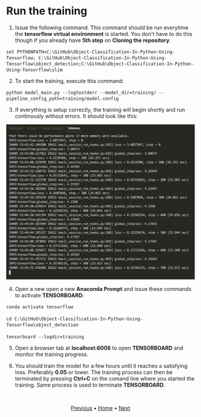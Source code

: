 # Run the training

1. Issue the following command. This command should be run everytime the **tensorflow virtual environment** is started. You don't have to do this though if you already have **5th step** on **Cloning the repository**.
```
set PYTHONPATH=C:\GitHub\Object-Classification-In-Python-Using-Tensorflow; C:\GitHub\Object-Classification-In-Python-Using-Tensorflow\object_detection;C:\GitHub\Object-Classification-In-Python-Using-Tensorflow\slim
```

2. To start the training, execute this command:
```
python model_main.py --logtostderr --model_dir=training/ --pipeline_config_path=training/model.config
```

3. If everything is setup correctly, the training will begin shortly and run continously without errors. It should look like this:

<p align="center">
  <img src="images\terminal-training.png">
</p>

4. Open a new open a new **Anaconda Prompt** and issue these commands to activate **TENSORBOARD**:
```
conda activate tensorflow

cd C:\GitHub\Object-Classification-In-Python-Using-Tensorflow\object_detection

tensorboard --logdir=training
```

5. Open a browser tab at **localhost:6006** to open **TENSORBOARD** and monitor the training progress.

6. You should train the model for a few hours until it reaches a satisfying loss. Preferably **0.05** or lower. The training process can then be terminated by pressing **Ctrl+C** on the comand line where you started the training. Same process is used to terminate **TENSORBOARD**.

<br>
<p align="center">
  <a href="configuring_training.md">Previous</a>
  <span>•</span>
  <a href="../README.md">Home</a>
  <span>•</span>
  <a href="exporting_inference_graph.md">Next</a>
</p>